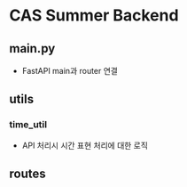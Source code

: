 # CAS Summer Backend

## main.py
- FastAPI main과 router 연결
## utils
### time_util
- API 처리시 시간 표현 처리에 대한 로직
## routes
